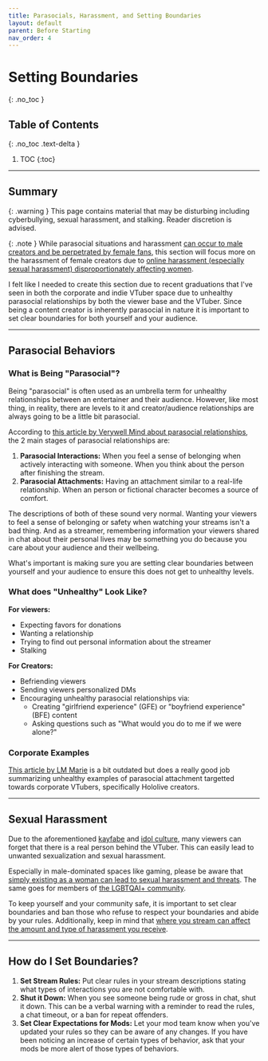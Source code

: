 ```yaml
---
title: Parasocials, Harassment, and Setting Boundaries
layout: default
parent: Before Starting
nav_order: 4
---
```


# Setting Boundaries
{: .no_toc }

## Table of Contents
{: .no_toc .text-delta }

1. TOC
{:toc}

-----

## Summary

{: .warning }
This page contains material that may be disturbing including cyberbullying, sexual harassment, and stalking. Reader discretion is advised.

{: .note }
While parasocial situations and harassment [can occur to male creators and be perpetrated by female fans](https://animecorner.me/vox-akuma-stands-up-against-toxic-fan-behavior-on-stream/), this section will focus more on the harassment of female creators due to [online harassment (especially sexual harassment) disproportionately affecting women](https://www.pewresearch.org/short-reads/2020/03/06/young-women-often-face-sexual-harassment-online-including-on-dating-sites-and-apps/).

I felt like I needed to create this section due to recent graduations that I've seen in both the corporate and indie VTuber space due to unhealthy parasocial relationships by both the viewer base and the VTuber. Since being a content creator is inherently parasocial in nature it is important to set clear boundaries for both yourself and your audience.

-----

## Parasocial Behaviors

### What is Being "Parasocial"?

Being "parasocial" is often used as an umbrella term for unhealthy relationships between an entertainer and their audience. However, like most thing, in reality, there are levels to it and creator/audience relationships are always going to be a little bit parasocial.

According to [this article by Verywell Mind about parasocial relationships](https://www.verywellmind.com/what-is-a-parasocial-relationship-5210770), the 2 main stages of parasocial relationships are:
1. **Parasocial Interactions:** When you feel a sense of belonging when actively interacting with someone. When you think about the person after finishing the stream.
2. **Parasocial Attachments:** Having an attachment similar to a real-life relationship. When an person or fictional character becomes a source of comfort.

The descriptions of both of these sound very normal. Wanting your viewers to feel a sense of belonging or safety when watching your streams isn't a bad thing. And as a streamer, remembering information your viewers shared in chat about their personal lives may be something you do because you care about your audience and their wellbeing.

What's important is making sure you are setting clear boundaries between yourself and your audience to ensure this does not get to unhealthy levels.

### What does "Unhealthy" Look Like?

**For viewers:**
* Expecting favors for donations
* Wanting a relationship
* Trying to find out personal information about the streamer
* Stalking

**For Creators:**
* Befriending viewers
* Sending viewers personalized DMs
* Encouraging unhealthy parasocial relationships via:
  * Creating "girlfriend experience" (GFE) or "boyfriend experience" (BFE) content
  * Asking questions such as "What would you do to me if we were alone?"

### Corporate Examples

[This article by LM Marie](https://www.animefeminist.com/parasociality-killed-the-virtual-youtuber-star/) is a bit outdated but does a really good job summarizing unhealthy examples of parasocial attachment targetted towards corporate VTubers, specifically Hololive creators.

-----

## Sexual Harassment

Due to the aforementioned [kayfabe](https://en.wikipedia.org/wiki/Kayfabe) and [idol culture](https://en.wikipedia.org/wiki/Japanese_idol#Criticism), many viewers can forget that there is a real person behind the VTuber. This can easily lead to unwanted sexualization and sexual harassment.

Especially in male-dominated spaces like gaming, please be aware that [simply existing as a woman can lead to sexual harassment and threats](https://x.com/yourfavtess/status/1799395183458406730). The same goes for members of [the LGBTQAI+ community](https://www.pewresearch.org/internet/2021/01/13/personal-experiences-with-online-harassment/).

To keep yourself and your community safe, it is important to set clear boundaries and ban those who refuse to respect your boundaries and abide by your rules. Additionally, keep in mind that [where you stream can affect the amount and type of harassment you receive](https://vtubing.info/preparing-for-your-debut/channel-and-social-media-setup.html#where-to-stream).

-----

## How do I Set Boundaries?

1. **Set Stream Rules:** Put clear rules in your stream descriptions stating what types of interactions you are not comfortable with.
2. **Shut it Down:** When you see someone being rude or gross in chat, shut it down. This can be a verbal warning with a reminder to read the rules, a chat timeout, or a ban for repeat offenders.
3. **Set Clear Expectations for Mods:** Let your mod team know when you've updated your rules so they can be aware of any changes. If you have been noticing an increase of certain types of behavior, ask that your mods be more alert of those types of behaviors.